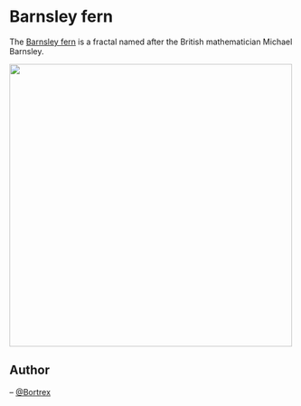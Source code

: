 # Barnsley fern

The [Barnsley fern](https://en.wikipedia.org/wiki/Barnsley_fern) is a fractal named after the British mathematician Michael Barnsley.

<img src="https://github.com/Bortrex/fractal_barnsley/assets/24497590/06e3ace4-2491-4dbf-b1f2-d83773a6933d" width="500" height="500">


## Author

– [@Bortrex](https://github.com/Bortrex)
